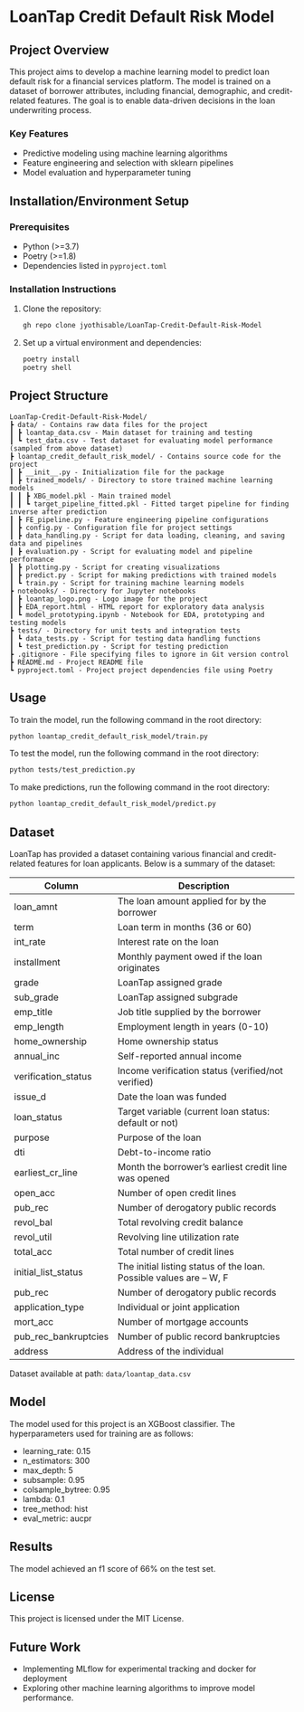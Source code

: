 # LoanTap Credit Default Risk Model

## Project Overview

This project aims to develop a machine learning model to predict loan default risk for a financial services platform. The model is trained on a dataset of borrower attributes, including financial, demographic, and credit-related features. The goal is to enable data-driven decisions in the loan underwriting process.

### Key Features

* Predictive modeling using machine learning algorithms
* Feature engineering and selection with sklearn pipelines
* Model evaluation and hyperparameter tuning

## Installation/Environment Setup

### Prerequisites

* Python (>=3.7)
* Poetry (>=1.8)
* Dependencies listed in `pyproject.toml`

### Installation Instructions

1. Clone the repository:

   ```bash
   gh repo clone jyothisable/LoanTap-Credit-Default-Risk-Model
   ```

2. Set up a virtual environment and dependencies:
  
   ```bash
   poetry install
   poetry shell
   ```

## Project Structure

```ASCI
LoanTap-Credit-Default-Risk-Model/
┣ data/ - Contains raw data files for the project
┃ ┣ loantap_data.csv - Main dataset for training and testing
┃ ┗ test_data.csv - Test dataset for evaluating model performance (sampled from above dataset)
┣ loantap_credit_default_risk_model/ - Contains source code for the project
┃ ┣ __init__.py - Initialization file for the package
┃ ┣ trained_models/ - Directory to store trained machine learning models
┃ ┃ ┣ XBG_model.pkl - Main trained model
┃ ┃ ┗ target_pipeline_fitted.pkl - Fitted target pipeline for finding inverse after prediction
┃ ┣ FE_pipeline.py - Feature engineering pipeline configurations
┃ ┣ config.py - Configuration file for project settings
┃ ┣ data_handling.py - Script for data loading, cleaning, and saving data and pipelines
┃ ┣ evaluation.py - Script for evaluating model and pipeline performance
┃ ┣ plotting.py - Script for creating visualizations
┃ ┣ predict.py - Script for making predictions with trained models
┃ ┗ train.py - Script for training machine learning models
┣ notebooks/ - Directory for Jupyter notebooks
┃ ┣ loantap_logo.png - Logo image for the project
┃ ┣ EDA_report.html - HTML report for exploratory data analysis
┃ ┗ model_prototyping.ipynb - Notebook for EDA, prototyping and testing models
┣ tests/ - Directory for unit tests and integration tests
┃ ┗ data_tests.py - Script for testing data handling functions
┃ ┗ test_prediction.py - Script for testing prediction
┣ .gitignore - File specifying files to ignore in Git version control
┣ README.md - Project README file
┗ pyproject.toml - Project project dependencies file using Poetry
```

## Usage

To train the model, run the following command in the root directory:

```bash
python loantap_credit_default_risk_model/train.py
```

To test the model, run the following command in the root directory:

```bash
python tests/test_prediction.py
```

To make predictions, run the following command in the root directory:

```bash
python loantap_credit_default_risk_model/predict.py
```

## Dataset

LoanTap has provided a dataset containing various financial and credit-related features for loan applicants. Below is a summary of the dataset:

| Column               | Description                                                        |
|----------------------|--------------------------------------------------------------------|
| loan_amnt            | The loan amount applied for by the borrower                        |
| term                 | Loan term in months (36 or 60)                                     |
| int_rate             | Interest rate on the loan                                          |
| installment          | Monthly payment owed if the loan originates                        |
| grade                | LoanTap assigned grade                                             |
| sub_grade            | LoanTap assigned subgrade                                          |
| emp_title            | Job title supplied by the borrower                                 |
| emp_length           | Employment length in years (0-10)                                  |
| home_ownership       | Home ownership status                                              |
| annual_inc           | Self-reported annual income                                        |
| verification_status  | Income verification status (verified/not verified)                 |
| issue_d              | Date the loan was funded                                           |
| loan_status          | Target variable (current loan status: default or not)              |
| purpose              | Purpose of the loan                                                |
| dti                  | Debt-to-income ratio                                               |
| earliest_cr_line     | Month the borrower’s earliest credit line was opened               |
| open_acc             | Number of open credit lines                                        |
| pub_rec              | Number of derogatory public records                                |
| revol_bal            | Total revolving credit balance                                     |
| revol_util           | Revolving line utilization rate                                    |
| total_acc            | Total number of credit lines                                       |
| initial_list_status  | The initial listing status of the loan. Possible values are – W, F |
| pub_rec              | Number of derogatory public records                                |
| application_type     | Individual or joint application                                    |
| mort_acc             | Number of mortgage accounts                                        |
| pub_rec_bankruptcies | Number of public record bankruptcies                               |
| address              | Address of the individual                                          |

Dataset available at path: `data/loantap_data.csv`

## Model

The model used for this project is an XGBoost classifier. The hyperparameters used for training are as follows:

* learning_rate: 0.15
* n_estimators: 300
* max_depth: 5
* subsample: 0.95
* colsample_bytree: 0.95
* lambda: 0.1
* tree_method: hist
* eval_metric: aucpr

## Results

The model achieved an f1 score of 66% on the test set.

## License

This project is licensed under the MIT License.

## Future Work

* Implementing MLflow for experimental tracking and docker for deployment
* Exploring other machine learning algorithms to improve model performance.